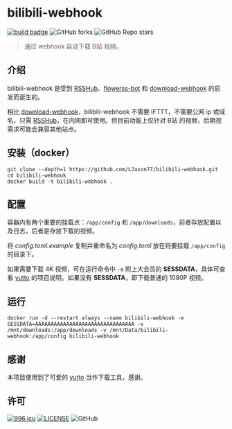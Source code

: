 # bilibili-webhook

[![build badge](https://github.com/LJason77/bilibili-webhook/actions/workflows/rust.yml/badge.svg?branch=master)](https://github.com/LJason77/bilibili-webhook/actions/workflows/rust.yml)
![GitHub forks](https://img.shields.io/github/forks/LJason77/bilibili-webhook?style=social)
![GitHub Repo stars](https://img.shields.io/github/stars/LJason77/bilibili-webhook?style=social)

> 通过 webhook 自动下载 B站 视频。

## 介绍

bilibili-webhook 是受到 [RSSHub](https://github.com/DIYgod/RSSHub "Everything is RSSible")、[flowerss-bot](https://github.com/indes/flowerss-bot "一个支持应用内阅读的 Telegram RSS Bot") 和 [download-webhook](https://github.com/DIYgod/download-webhook "Download files through webhook") 的启发而诞生的。

相比 [download-webhook](https://github.com/DIYgod/download-webhook "Download files through webhook")，bilibili-webhook 不需要 IFTTT，不需要公网 ip 或域名，只需 [RSSHub](https://github.com/DIYgod/RSSHub "Everything is RSSible")，在内网即可使用。但目前功能上仅针对 B站 的视频，后期视需求可能会兼容其他站点。

## 安装（docker）

```
git clone --depth=1 https://github.com/LJason77/bilibili-webhook.git
cd bilibili-webhook
docker build -t bilibili-webhook .
```

## 配置

容器内有两个重要的挂载点：`/app/config` 和 `/app/downloads`，前者存放配置以及日志，后者是存放下载的视频。

将 *config.toml.example* 复制并重命名为 *config.toml* 放在将要挂载 `/app/config` 的目录下。

如果需要下载 4K 视频，可在运行命令中 `-e` 附上大会员的 **SESSDATA**，具体可查看 [yutto](https://github.com/yutto-dev/yutto) 的项目说明。如果没有 **SESSDATA**，即下载普通的 1080P 视频。

## 运行

```
docker run -d --restart always --name bilibili-webhook -e SESSDATA=AAAAAAAAAAAAAAAAAAAAAAAAAAAAAAAA -v /mnt/downloads:/app/downloads -v /mnt/Data/bilibili-webhook:/app/config bilibili-webhook
```

## 感谢

本项目使用到了可爱的 [yutto](https://github.com/yutto-dev/yutto) 当作下载工具，感谢。

## 许可

[![996.icu](https://img.shields.io/badge/link-996.icu-red.svg)](https://996.icu)
[![LICENSE](https://img.shields.io/badge/license-Anti%20996-blue.svg)](https://github.com/996icu/996.ICU/blob/master/LICENSE)
![GitHub](https://img.shields.io/github/license/LJason77/bilibili-webhook)
